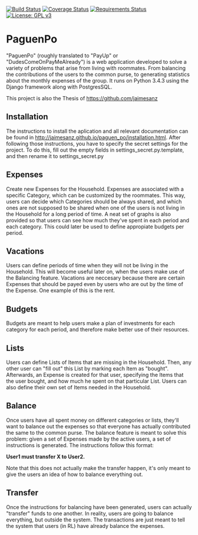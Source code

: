 [![Build Status](https://travis-ci.org/jaimesanz/paguen_po.svg?branch=master)](https://travis-ci.org/jaimesanz/paguen_po)
[![Coverage Status](https://coveralls.io/repos/github/jaimesanz/paguen_po/badge.svg?branch=master)](https://coveralls.io/github/jaimesanz/paguen_po?branch=master)
[![Requirements Status](https://requires.io/enterprise/jaimesanz/paguenpo/requirements.svg?branch=master)](https://requires.io/enterprise/jaimesanz/paguenpo/requirements/?branch=master)
[![License: GPL v3](https://img.shields.io/badge/License-GPL%20v3-blue.svg)](https://github.com/jaimesanz/paguen_po/blob/master/LICENSE.md)



PaguenPo
=============

"PaguenPo" (roughly translated to "PayUp" or "DudesComeOnPayMeAlready") is a web application developed to solve a variety of problems that arise from living with roommates. From balancing the contributions of the users to the common purse, to generating statistics about the monthly expenses of the group. It runs on Python 3.4.3 using the Django framework along with PostgresSQL.

This project is also the Thesis of https://github.com/jaimesanz

Installation
-------------
The instructions to install the aplication and all relevant documentation can be found in http://jaimesanz.github.io/paguen_po/installation.html. After following those instructions, you have to specify the secret settings for the project. To do this, fill out the empty fields in settings_secret.py.template, and then rename it to settings_secret.py

Expenses
-------------
Create new Expenses for the Household. Expenses are associated with a specific Category, which can be customized by the roommates. This way, users can decide which Categories should be always shared, and which ones are not supposed to be shared when one of the users is not living in the Household for a long period of time. A neat set of graphs is also provided so that users can see how much they've spent in each period and each category. This could later be used to define appropiate budgets per period. 

Vacations
-------------
Users can define periods of time when they will not be living in the Household. This will become useful later on, when the users make use of the Balancing feature. Vacations are neccesary because there are certain Expenses that should be payed even by users who are out by the time of the Expense. One example of this is the rent.

Budgets
-------------
Budgets are meant to help users make a plan of investments for each category for each period, and therefore make better use of their resources.

Lists
-------------
Users can define Lists of Items that are missing in the Household. Then, any other user can "fill out" this List by marking each Item as "bought". Afterwards, an Expense is created for that user, specifying the Items that the user bought, and how much he spent on that particular List. Users can also define their own set of Items needed in the Household.

Balance
-------------
Once users have all spent money on different categories or lists, they'll want to balance out the expenses so that everyone has actually contributed the same to the common purse. The balance feature is meant to solve this problem: given a set of Expenses made by the active users, a set of instructions is generated. The instructions follow this format:

<strong>User1 must transfer X to User2.</strong>

Note that this does not actually make the transfer happen, it's only meant to give the users an idea of how to balance everything out.

Transfer
-------------
Once the instructions for balancing have been generated, users can actually "transfer" funds to one another. In reality, users are going to balance everything, but outside the system. The transactions are just meant to tell the system that users (in RL) have already balance the expenses.
